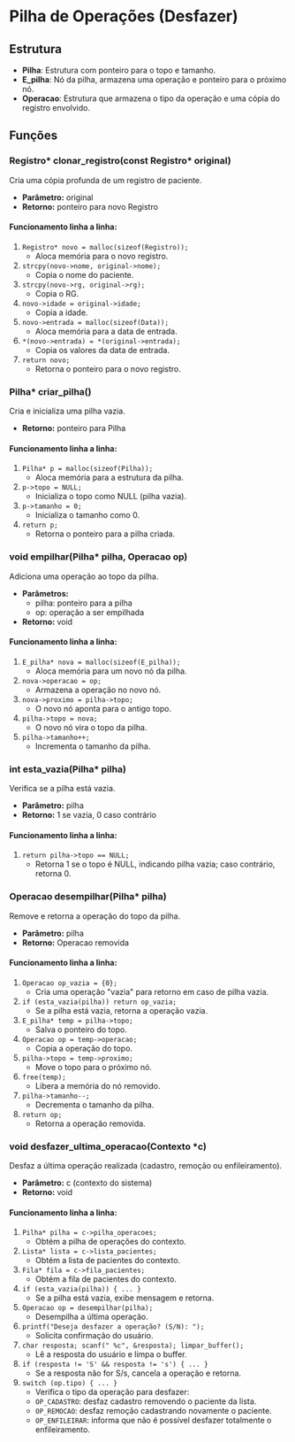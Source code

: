 # Pilha de Operações (Desfazer)

## Estrutura
- **Pilha**: Estrutura com ponteiro para o topo e tamanho.
- **E_pilha**: Nó da pilha, armazena uma operação e ponteiro para o próximo nó.
- **Operacao**: Estrutura que armazena o tipo da operação e uma cópia do registro envolvido.

## Funções

### Registro* clonar_registro(const Registro* original)
Cria uma cópia profunda de um registro de paciente.
- **Parâmetro:** original
- **Retorno:** ponteiro para novo Registro

#### Funcionamento linha a linha:
1. `Registro* novo = malloc(sizeof(Registro));`
   - Aloca memória para o novo registro.
2. `strcpy(novo->nome, original->nome);`
   - Copia o nome do paciente.
3. `strcpy(novo->rg, original->rg);`
   - Copia o RG.
4. `novo->idade = original->idade;`
   - Copia a idade.
5. `novo->entrada = malloc(sizeof(Data));`
   - Aloca memória para a data de entrada.
6. `*(novo->entrada) = *(original->entrada);`
   - Copia os valores da data de entrada.
7. `return novo;`
   - Retorna o ponteiro para o novo registro.

### Pilha* criar_pilha()
Cria e inicializa uma pilha vazia.
- **Retorno:** ponteiro para Pilha

#### Funcionamento linha a linha:
1. `Pilha* p = malloc(sizeof(Pilha));`
   - Aloca memória para a estrutura da pilha.
2. `p->topo = NULL;`
   - Inicializa o topo como NULL (pilha vazia).
3. `p->tamanho = 0;`
   - Inicializa o tamanho como 0.
4. `return p;`
   - Retorna o ponteiro para a pilha criada.

### void empilhar(Pilha* pilha, Operacao op)
Adiciona uma operação ao topo da pilha.
- **Parâmetros:**
  - pilha: ponteiro para a pilha
  - op: operação a ser empilhada
- **Retorno:** void

#### Funcionamento linha a linha:
1. `E_pilha* nova = malloc(sizeof(E_pilha));`
   - Aloca memória para um novo nó da pilha.
2. `nova->operacao = op;`
   - Armazena a operação no novo nó.
3. `nova->proximo = pilha->topo;`
   - O novo nó aponta para o antigo topo.
4. `pilha->topo = nova;`
   - O novo nó vira o topo da pilha.
5. `pilha->tamanho++;`
   - Incrementa o tamanho da pilha.

### int esta_vazia(Pilha* pilha)
Verifica se a pilha está vazia.
- **Parâmetro:** pilha
- **Retorno:** 1 se vazia, 0 caso contrário

#### Funcionamento linha a linha:
1. `return pilha->topo == NULL;`
   - Retorna 1 se o topo é NULL, indicando pilha vazia; caso contrário, retorna 0.

### Operacao desempilhar(Pilha* pilha)
Remove e retorna a operação do topo da pilha.
- **Parâmetro:** pilha
- **Retorno:** Operacao removida

#### Funcionamento linha a linha:
1. `Operacao op_vazia = {0};`
   - Cria uma operação "vazia" para retorno em caso de pilha vazia.
2. `if (esta_vazia(pilha)) return op_vazia;`
   - Se a pilha está vazia, retorna a operação vazia.
3. `E_pilha* temp = pilha->topo;`
   - Salva o ponteiro do topo.
4. `Operacao op = temp->operacao;`
   - Copia a operação do topo.
5. `pilha->topo = temp->proximo;`
   - Move o topo para o próximo nó.
6. `free(temp);`
   - Libera a memória do nó removido.
7. `pilha->tamanho--;`
   - Decrementa o tamanho da pilha.
8. `return op;`
   - Retorna a operação removida.

### void desfazer_ultima_operacao(Contexto *c)
Desfaz a última operação realizada (cadastro, remoção ou enfileiramento).
- **Parâmetro:** c (contexto do sistema)
- **Retorno:** void

#### Funcionamento linha a linha:
1. `Pilha* pilha = c->pilha_operacoes;`
   - Obtém a pilha de operações do contexto.
2. `Lista* lista = c->lista_pacientes;`
   - Obtém a lista de pacientes do contexto.
3. `Fila* fila = c->fila_pacientes;`
   - Obtém a fila de pacientes do contexto.
4. `if (esta_vazia(pilha)) { ... }`
   - Se a pilha está vazia, exibe mensagem e retorna.
5. `Operacao op = desempilhar(pilha);`
   - Desempilha a última operação.
6. `printf("Deseja desfazer a operação? (S/N): ");`
   - Solicita confirmação do usuário.
7. `char resposta; scanf(" %c", &resposta); limpar_buffer();`
   - Lê a resposta do usuário e limpa o buffer.
8. `if (resposta != 'S' && resposta != 's') { ... }`
   - Se a resposta não for S/s, cancela a operação e retorna.
9. `switch (op.tipo) { ... }`
   - Verifica o tipo da operação para desfazer:
   - `OP_CADASTRO`: desfaz cadastro removendo o paciente da lista.
   - `OP_REMOCAO`: desfaz remoção cadastrando novamente o paciente.
   - `OP_ENFILEIRAR`: informa que não é possível desfazer totalmente o enfileiramento. 